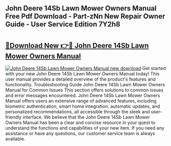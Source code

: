 ## John Deere 14Sb Lawn Mower Owners Manual Free Pdf Download - Part-zNn New Repair Owner Guide - User Service Edition 7Y2h8

# <h2><a href="http://bc94032.oget.top/?id=John+Deere+14Sb+Lawn+Mower+Owners+Manual">🔗Download New 👉🔴 John Deere 14Sb Lawn Mower Owners Manual</a></h2>

[![John Deere 14Sb Lawn Mower Owners Manual new download](https://i.imgur.com/5g1atiW.png)](http://bc94032.oget.top/?id=John+Deere+14Sb+Lawn+Mower+Owners+Manual)
Get started with your new John Deere 14Sb Lawn Mower Owners Manual today! This user manual provides a detailed overview of the product's features and functionality. Troubleshooting Guide John Deere 14Sb Lawn Mower Owners Manual for Common Issues This section offers solutions to common issues and error messages encountered. John Deere 14Sb Lawn Mower Owners Manual offers users an extensive range of advanced features, including biometric authentication, smart home integration, automatic updates, and personalized recommendations, all accessible through the sleek and user-friendly interface. We believe that the John Deere 14Sb Lawn Mower Owners Manual has been a clear and concise resource in your quest to understand the functions and capabilities of your new item. If you need any assistance or have any questions, our customer service team is always available.
